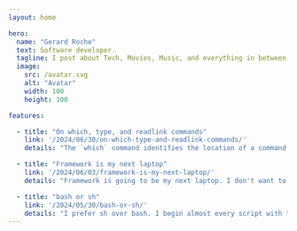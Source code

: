 ```yaml
---
layout: home

hero:
  name: "Gerard Roche"
  text: Software developer.
  tagline: I post about Tech, Movies, Music, and everything in between. Mostly tech.
  image:
    src: /avatar.svg
    alt: "Avatar"
    width: 100
    height: 100

features:

  - title: "On which, type, and readlink commands"
    link: '/2024/06/30/on-which-type-and-readlink-commands/'
    details: "The `which` command identifies the location of a command. It does this by searching the `PATH` for executable files."

  - title: "Framework is my next laptop"
    link: '/2024/06/03/framework-is-my-next-laptop/'
    details: "Framework is going to be my next laptop. I don't want to buy another laptop with Windows pre-installed. I don't use Windows. I don't see why I should have to pay for it."

  - title: "bash or sh"
    link: '/2024/05/30/bash-or-sh/'
    details: "I prefer sh over bash. I begin almost every script with the same four lines."
---
```

